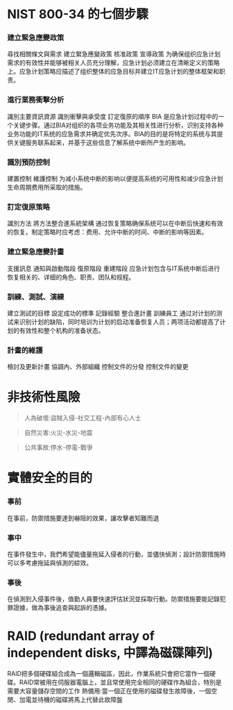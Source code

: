 # NIST 800-34 的七個步驟

###  建立緊急應變政策
尋找相關條文與需求 建立緊急應變政策 核准政策 宣導政策
为确保组织应急计划需求的有效性并能够被相关人员充分理解，应急计划必须建立在清晰定义的策略上。应急计划策略应描述了组织整体的应急目标并建立IT应急计划的整体框架和职责。
###  進行業務衝擊分析
識別主要資訊資源 識別衝擊與承受度 訂定復原的順序
BIA 是应急计划过程中的一个关键步骤。通过BIA对组织的各项业务功能及其相关性进行分析，识别支持各种业务功能的IT系统的应急需求并确定优先次序。BIA的目的是将特定的系统与其提供关键服务联系起来，并基于这些信息了解系统中断所产生的影响。
###  識別預防控制
建置控制 維護控制
为减小系统中断的影响以便提高系统的可用性和减少应急计划生命周期费用所采取的措施。
###  訂定復原策略 
識別方法 將方法整合進系統架構
通过恢复策略确保系统可以在中断后快速和有效的恢复。制定策略时应考虑：费用、允许中断的时间、中断的影响等因素。
###  建立緊急應變計畫
支援訊息 通知與啟動階段 復原階段 重建階段
应急计划包含与IT系统中断后进行恢复相关的、详细的角色、职责、团队和规程。
###  訓練、測試、演練
建立測試的目標 設定成功的標準 記錄經驗 整合進計畫 訓練員工
通过对计划的测试来识别计划的缺陷，同时培训为计划的启动准备恢复人员；两项活动都提高了计划的有效性和整个机构的准备状态。
###  計畫的維護
檢討及更新計畫 協調內、外部組織 控制文件的分發 控制文件的變更



# 非技術性風險
>人為破壞:盜賊入侵-社交工程-內部有心人士


>自然災害:火災-水災-地震


>公共事故:停水-停電-戰爭

# 實體安全的目的
### 事前
在事前，防禦措施要達到嚇阻的效果，讓攻擊者知難而退
### 事中
在事件發生中，我們希望能儘量拖延入侵者的行動，並儘快偵測；設計防禦措施時可以多考慮拖延與偵測的綜效。
### 事後
在偵測到入侵事件後，值勤人員要快速評估狀況並採取行動。防禦措施要能記錄犯罪證據，做為事後追查與起訴的憑據。


# RAID (redundant array of independent disks, 中譯為磁碟陣列) 
 RAID把多個硬碟組合成為一個邏輯磁區，因此，作業系統只會把它當作一個硬碟。RAID常被用在伺服器電腦上，並且常使用完全相同的硬碟作為組合，特別是需要大容量儲存空間的工作
熱備用:當一個正在使用的磁碟發生故障後，一個空閒、加電並待機的磁碟將馬上代替此故障盤











